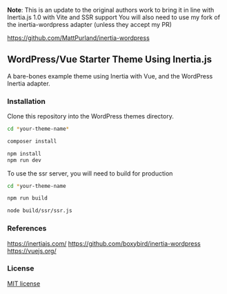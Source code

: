 **Note**: This is an update to the original authors work to bring it in line with Inertia.js 1.0 with Vite and SSR support
You will also need to use my fork of the inertia-wordpress adapter (unless they accept my PR)

https://github.com/MattPurland/inertia-wordpress

## WordPress/Vue Starter Theme Using Inertia.js

A bare-bones example theme using Inertia with Vue, and the WordPress Inertia adapter.

### Installation
Clone this repository into the WordPress themes directory.

```bash
cd *your-theme-name*

composer install

npm install
npm run dev
```

To use the ssr server, you will need to build for production
```bash
cd *your-theme-name

npm run build

node build/ssr/ssr.js
```

### References
https://inertiajs.com/
https://github.com/boxybird/inertia-wordpress
https://vuejs.org/


### License
[MIT license](https://opensource.org/licenses/MIT)